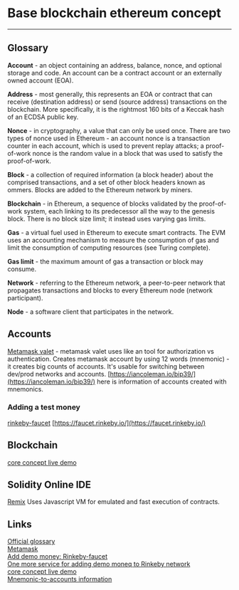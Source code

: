 # Base blockchain ethereum concept
---
## Glossary

**Account** - an object containing an address, balance, nonce, and optional storage and code. An account can be a contract account or an externally owned account (EOA).  

**Address** - most generally, this represents an EOA or contract that can receive (destination address) or send (source address) transactions on the blockchain. More specifically, it is the rightmost 160 bits of a Keccak hash of an ECDSA public key.  

**Nonce** - in cryptography, a value that can only be used once. There are two types of nonce used in Ethereum - an account nonce is a transaction counter in each account, which is used to prevent replay attacks; a proof-of-work nonce is the random value in a block that was used to satisfy the proof-of-work.  

**Block** - a collection of required information (a block header) about the comprised transactions, and a set of other block headers known as ommers. Blocks are added to the Ethereum network by miners.

**Blockchain** - in Ethereum, a sequence of blocks validated by the proof-of-work system, each linking to its predecessor all the way to the genesis block. There is no block size limit; it instead uses varying gas limits.

**Gas** - a virtual fuel used in Ethereum to execute smart contracts. The EVM uses an accounting mechanism to measure the consumption of gas and limit the consumption of computing resources (see Turing complete).

**Gas limit** - the maximum amount of gas a transaction or block may consume.

**Network** - referring to the Ethereum network, a peer-to-peer network that propagates transactions and blocks to every Ethereum node (network participant).

**Node** - a software client that participates in the network.

## Accounts 
[Metamask valet]([https://chrome.google.com/webstore/detail/metamask/nkbihfbeogaeaoehlefnkodbefgpgknn/related) - metamask valet uses like an tool for authorization vs authentication.
Creates metamask account by using 12 words (mnemonic) - it creates big counts of accounts. It's usable for switching between dev/prod networks and accounts.
[https://iancoleman.io/bip39/](https://iancoleman.io/bip39/) here is information of accounts created with mnemonics. 

### Adding a test money
[rinkeby-faucet](https://rinkeby-faucet.com/)
[https://faucet.rinkeby.io/](https://faucet.rinkeby.io/)

## Blockchain
[core concept live demo](https://andersbrownworth.com/blockchain/)

## Solidity Online IDE
[Remix](https://remix.ethereum.org/)
Uses Javascript VM for emulated and fast execution of contracts.

## Links
[Official glossary](https://ethereum.org/en/glossary/)  
[Metamask](https://chrome.google.com/webstore/detail/metamask/nkbihfbeogaeaoehlefnkodbefgpgknn/related)  
[Add demo money: Rinkeby-faucet](https://rinkeby-faucet.com/)  
[One more service for adding demo moneq to Rinkeby network](https://faucet.rinkeby.io/)  
[core concept live demo](https://andersbrownworth.com/blockchain/)  
[Mnemonic-to-accounts information](https://iancoleman.io/bip39/)  
